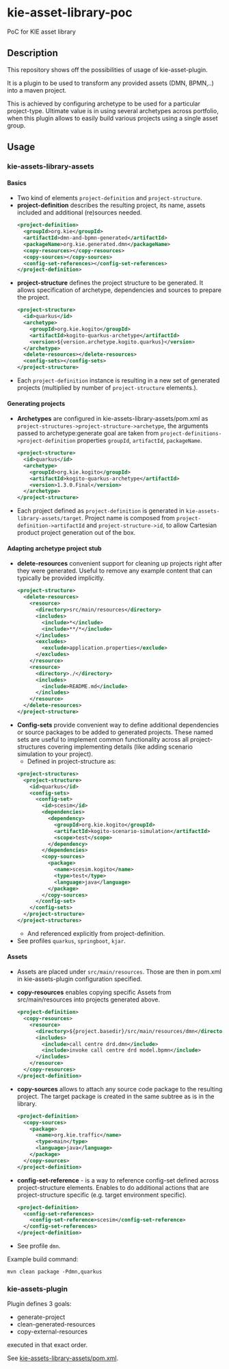 # kie-asset-library-poc
PoC for KIE asset library

## Description
This repository shows off the possibilities of usage of kie-asset-plugin.

It is a plugin to be used to transform any provided assets (DMN, BPMN,..) into a maven project.

This is achieved by configuring archetype to be used for a particular project-type.
Ultimate value is in using several archetypes across portfolio, when this
plugin allows to easily build various projects using a single asset group.

## Usage
### kie-assets-library-assets
#### Basics
* Two kind of elements `project-definition` and `project-structure`.
* **project-definition** describes the resulting project, its name, assets included and additional (re)sources needed.
  ```xml
  <project-definition>
    <groupId>org.kie</groupId>
    <artifactId>dmn-and-bpmn-generated</artifactId>
    <packageName>org.kie.generated.dmn</packageName>
    <copy-resources></copy-resources>
    <copy-sources></copy-sources>
    <config-set-references></config-set-references>
  </project-definition>
  ```
* **project-structure** defines the project structure to be generated. It allows specification of archetype, dependencies
  and sources to prepare the project.
  ```xml
  <project-structure>
    <id>quarkus</id>
    <archetype>
      <groupId>org.kie.kogito</groupId>
      <artifactId>kogito-quarkus-archetype</artifactId>
      <version>${version.archetype.kogito.quarkus}</version>
    </archetype>
    <delete-resources></delete-resources>
    <config-sets></config-sets>
  </project-structure>
  ```
* Each `project-definition` instance is resulting in a new set of generated projects (multiplied by number of `project-structure` elements.).
#### Generating projects
* **Archetypes** are configured in kie-assets-library-assets/pom.xml as `project-structures->project-structure->archetype`,
the arguments passed to archetype:generate goal are taken from `project-definitions->project-definition` properties `groupId`,
`artifactId`, `packageName`.
  ```xml
  <project-structure>
    <id>quarkus</id>
    <archetype>
      <groupId>org.kie.kogito</groupId>
      <artifactId>kogito-quarkus-archetype</artifactId>
      <version>1.3.0.Final</version>
    </archetype>
  </project-structure>
  ```
* Each project defined as `project-definition` is generated in `kie-assets-library-assets/target`. Project name is composed
    from `project-definition->artifactId` and `project-structure->id`, to allow Cartesian product project generation out of the box.

#### Adapting archetype project stub
* **delete-resources** convenient support for cleaning up projects right after they were generated. Useful to remove any example
  content that can typically be provided implicitly.
  ```xml
  <project-structure>
    <delete-resources>
      <resource>
        <directory>src/main/resources</directory>
        <includes>
          <include>*</include>
          <include>**/*</include>
        </includes>
        <excludes>
          <exclude>application.properties</exclude>
        </excludes>
      </resource>
      <resource>
        <directory>./</directory>
        <includes>
          <include>README.md</include>
        </includes>
      </resource>
    </delete-resources>
  </project-structure>
  ```
* **Config-sets** provide convenient way to define additional dependencies or source packages to be added to generated projects.
  These named sets are useful to implement common functionality across all project-structures covering implementing details
  (like adding scenario simulation to your project).
  * Defined in project-structure as:
  ```xml
  <project-structures>
    <project-structure>
      <id>quarkus</id>
      <config-sets>
        <config-set>
          <id>scesim</id>
          <dependencies>
            <dependency>
              <groupId>org.kie.kogito</groupId>
              <artifactId>kogito-scenario-simulation</artifactId>
              <scope>test</scope>
            </dependency>
          </dependencies>
          <copy-sources>
            <package>
              <name>scesim.kogito</name>
              <type>test</type>
              <language>java</language>
            </package>
          </copy-sources>
        </config-set>
      </config-sets>
    </project-structure>
  </project-structures>
  ```
  * And referenced explicitly from project-definition.
* See profiles `quarkus`, `springboot`, `kjar`.

#### Assets
* Assets are placed under `src/main/resources`. Those are then in pom.xml in kie-assets-plugin configuration
  specified.
* **copy-resources** enables copying specific Assets from src/main/resources into projects generated above.
  ```xml
  <project-definition>
    <copy-resources>
      <resource>
        <directory>${project.basedir}/src/main/resources/dmn</directory>
        <includes>
          <include>call centre drd.dmn</include>
          <include>invoke call centre drd model.bpmn</include>
        </includes>
      </resource>
    </copy-resources>
  </project-definition>
  ```
* **copy-sources** allows to attach any source code package to the resulting project. The target package is created
  in the same subtree as is in the library.
  ```xml
  <project-definition>
    <copy-sources>
      <package>
        <name>org.kie.traffic</name>
        <type>main</type>
        <language>java</language>
      </package>
    </copy-sources>
  </project-definition>
  ```

* **config-set-reference** - is a way to reference config-set defined across project-structure elements. Enables
  to do additional actions that are project-structure specific (e.g. target environment specific).
  ```xml
  <project-definition>
    <config-set-references>
      <config-set-reference>scesim</config-set-reference>
    </config-set-references>
  </project-definition>
  ```
* See profile `dmn`.

Example build command:
```shell
mvn clean package -Pdmn,quarkus
```

### kie-assets-plugin
Plugin defines 3 goals:
* generate-project
* clean-generated-resources
* copy-external-resources

executed in that exact order.

See [kie-assets-library-assets/pom.xml](./kie-assets-library-assets/pom.xml).

